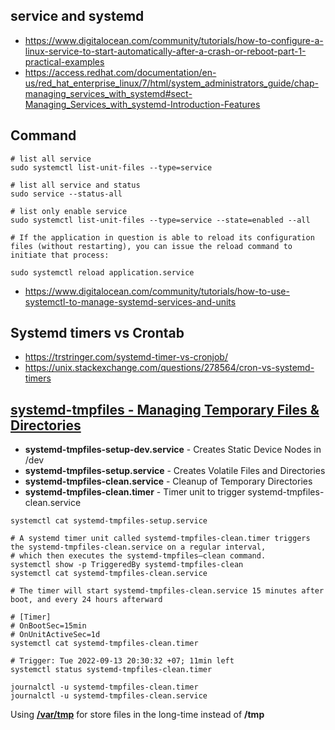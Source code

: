 ## service and systemd
- https://www.digitalocean.com/community/tutorials/how-to-configure-a-linux-service-to-start-automatically-after-a-crash-or-reboot-part-1-practical-examples
- https://access.redhat.com/documentation/en-us/red_hat_enterprise_linux/7/html/system_administrators_guide/chap-managing_services_with_systemd#sect-Managing_Services_with_systemd-Introduction-Features


## Command
```shell
# list all service
sudo systemctl list-unit-files --type=service

# list all service and status
sudo service --status-all

# list only enable service
sudo systemctl list-unit-files --type=service --state=enabled --all

# If the application in question is able to reload its configuration files (without restarting), you can issue the reload command to initiate that process:

sudo systemctl reload application.service
```
- https://www.digitalocean.com/community/tutorials/how-to-use-systemctl-to-manage-systemd-services-and-units

## Systemd timers vs Crontab

- https://trstringer.com/systemd-timer-vs-cronjob/
- https://unix.stackexchange.com/questions/278564/cron-vs-systemd-timers

## [systemd-tmpfiles - Managing Temporary Files & Directories](https://www.putorius.net/systemd-tmpfiles.html)

- **systemd-tmpfiles-setup-dev.service** - Creates Static Device Nodes in /dev
- **systemd-tmpfiles-setup.service** - Creates Volatile Files and Directories
- **systemd-tmpfiles-clean.service** - Cleanup of Temporary Directories
- **systemd-tmpfiles-clean.timer** - Timer unit to trigger systemd-tmpfiles-clean.service

```shell
systemctl cat systemd-tmpfiles-setup.service

# A systemd timer unit called systemd-tmpfiles-clean.timer triggers the systemd-tmpfiles-clean.service on a regular interval,
# which then executes the systemd-tmpfiles–clean command.
systemctl show -p TriggeredBy systemd-tmpfiles-clean
systemctl cat systemd-tmpfiles-clean.service

# The timer will start systemd-tmpfiles-clean.service 15 minutes after boot, and every 24 hours afterward

# [Timer]
# OnBootSec=15min
# OnUnitActiveSec=1d
systemctl cat systemd-tmpfiles-clean.timer

# Trigger: Tue 2022-09-13 20:30:32 +07; 11min left
systemctl status systemd-tmpfiles-clean.timer

journalctl -u systemd-tmpfiles-clean.timer
journalctl -u systemd-tmpfiles-clean.service
```

Using [**/var/tmp**](https://unix.stackexchange.com/questions/30489/what-is-the-difference-between-tmp-and-var-tmp) for store files in the long-time instead of **/tmp** 